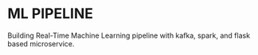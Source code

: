# ML PIPELINE
Building Real-Time Machine Learning pipeline with kafka, spark, and flask based microservice.
